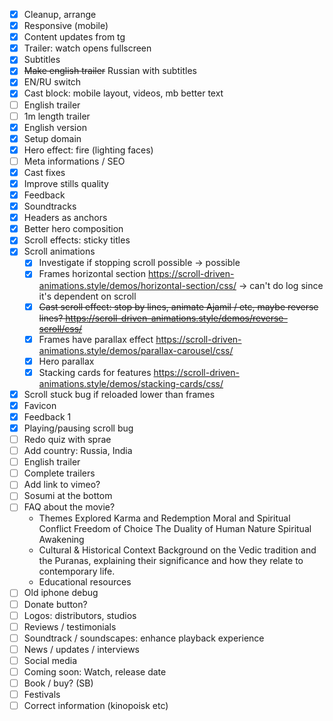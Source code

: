 * [x] Cleanup, arrange
* [x] Responsive (mobile)
* [x] Content updates from tg
* [x] Trailer: watch opens fullscreen
* [x] Subtitles
* [x] ~~Make english trailer~~ Russian with subtitles
* [x] EN/RU switch
* [x] Cast block: mobile layout, videos, mb better text
* [ ] English trailer
* [ ] 1m length trailer
* [x] English version
* [x] Setup domain
* [x] Hero effect: fire (lighting faces)
* [ ] Meta informations / SEO
* [x] Cast fixes
* [x] Improve stills quality
* [x] Feedback
* [x] Soundtracks
* [x] Headers as anchors
* [x] Better hero composition
* [x] Scroll effects: sticky titles
* [x] Scroll animations
  * [x] Investigate if stopping scroll possible -> possible
  * [x] Frames horizontal section https://scroll-driven-animations.style/demos/horizontal-section/css/ -> can't do log since it's dependent on scroll
  * [x] ~~Cast scroll effect: stop by lines, animate Ajamil / etc, maybe reverse lines? https://scroll-driven-animations.style/demos/reverse-scroll/css/~~
  * [x] Frames have parallax effect https://scroll-driven-animations.style/demos/parallax-carousel/css/
  * [x] Hero parallax
  * [x] Stacking cards for features https://scroll-driven-animations.style/demos/stacking-cards/css/
* [x] Scroll stuck bug if reloaded lower than frames
* [x] Favicon
* [x] Feedback 1
* [x] Playing/pausing scroll bug
* [ ] Redo quiz with sprae
* [ ] Add country: Russia, India
* [ ] English trailer
* [ ] Complete trailers
* [ ] Add link to vimeo?
* [ ] Sosumi at the bottom
* [ ] FAQ about the movie?
  * Themes Explored
    Karma and Redemption
    Moral and Spiritual Conflict
    Freedom of Choice
    The Duality of Human Nature
    Spiritual Awakening
  * Cultural & Historical Context
    Background on the Vedic tradition and the Puranas, explaining their significance and how they relate to contemporary life.
  * Educational resources
* [ ] Old iphone debug
* [ ] Donate button?
* [ ] Logos: distributors, studios
* [ ] Reviews / testimonials
* [ ] Soundtrack / soundscapes: enhance playback experience
* [ ] News / updates / interviews
* [ ] Social media
* [ ] Coming soon: Watch, release date
* [ ] Book / buy? (SB)
* [ ] Festivals
* [ ] Correct information (kinopoisk etc)
